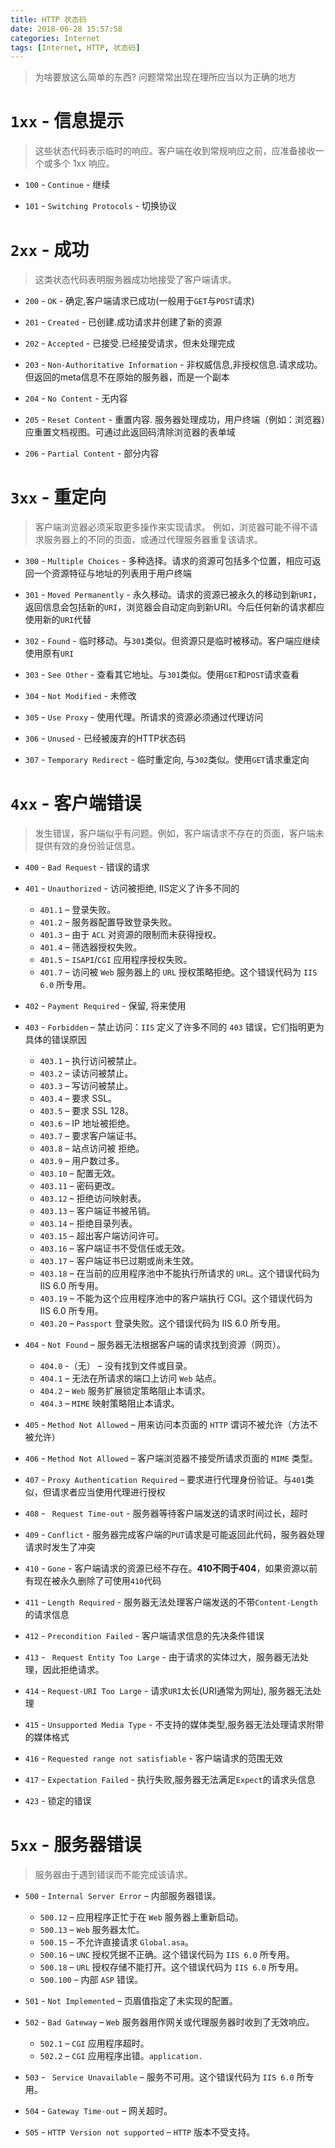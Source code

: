 ```yaml
---
title: HTTP 状态码
date: 2018-06-28 15:57:58
categories: Internet
tags: [Internet, HTTP, 状态码]
---
```


> 为啥要放这么简单的东西?
> 问题常常出现在理所应当以为正确的地方

<!-- more -->

# `1xx` - 信息提示

> 这些状态代码表示临时的响应。客户端在收到常规响应之前，应准备接收一个或多个 1xx 响应。

- `100` - `Continue` - 继续


- `101` - `Switching Protocols` - 切换协议

# `2xx` - 成功

> 这类状态代码表明服务器成功地接受了客户端请求。

- `200` - `OK` - 确定,客户端请求已成功(一般用于`GET`与`POST`请求)

- `201` - `Created` - 已创建.成功请求并创建了新的资源

- `202` - `Accepted` - 已接受.已经接受请求，但未处理完成

- `203` - `Non-Authoritative Information` - 非权威信息,非授权信息.请求成功。但返回的meta信息不在原始的服务器，而是一个副本

- `204` - `No Content` - 无内容

- `205` - `Reset Content` - 重置内容. 服务器处理成功，用户终端（例如：浏览器）应重置文档视图。可通过此返回码清除浏览器的表单域

- `206` - `Partial Content` - 部分内容

# `3xx` - 重定向

> 客户端浏览器必须采取更多操作来实现请求。
例如，浏览器可能不得不请求服务器上的不同的页面，或通过代理服务器重复该请求。

- `300` - `Multiple Choices` - 多种选择。请求的资源可包括多个位置，相应可返回一个资源特征与地址的列表用于用户终端

- `301` - `Moved Permanently` - 永久移动。请求的资源已被永久的移动到新`URI`，返回信息会包括新的`URI`，浏览器会自动定向到新URI。今后任何新的请求都应使用新的`URI`代替

- `302` - `Found` - 临时移动。与`301`类似。但资源只是临时被移动。客户端应继续使用原有`URI`

- `303` - `See Other` - 查看其它地址。与`301`类似。使用`GET`和`POST`请求查看

- `304` - `Not Modified` - 未修改

- `305` - `Use Proxy` - 使用代理。所请求的资源必须通过代理访问

- `306` - `Unused` - 已经被废弃的HTTP状态码

- `307` - `Temporary Redirect` - 临时重定向, 与`302`类似。使用`GET`请求重定向

# `4xx` - 客户端错误

> 发生错误，客户端似乎有问题。例如，客户端请求不存在的页面，客户端未提供有效的身份验证信息。

- `400` - `Bad Request` - 错误的请求


- `401` - `Unauthorized` - 访问被拒绝, IIS定义了许多不同的
  - `401.1` – 登录失败。
  - `401.2` – 服务器配置导致登录失败。
  - `401.3` – 由于 `ACL` 对资源的限制而未获得授权。
  - `401.4` – 筛选器授权失败。
  - `401.5` – `ISAPI`/`CGI` 应用程序授权失败。
  - `401.7` – 访问被 `Web` 服务器上的 `URL` 授权策略拒绝。这个错误代码为 `IIS 6.0` 所专用。

- `402` - `Payment Required` - 保留, 将来使用  
  
- `403` - `Forbidden` – 禁止访问：`IIS` 定义了许多不同的 `403` 错误，它们指明更为具体的错误原因
  - `403.1` – 执行访问被禁止。
  - `403.2` – 读访问被禁止。
  - `403.3` – 写访问被禁止。
  - `403.4` – 要求 SSL。
  - `403.5` – 要求 SSL 128。
  - `403.6` – IP 地址被拒绝。
  - `403.7` – 要求客户端证书。
  - `403.8` – 站点访问被 拒绝。
  - `403.9` – 用户数过多。
  - `403.10` – 配置无效。
  - `403.11` – 密码更改。
  - `403.12` – 拒绝访问映射表。
  - `403.13` – 客户端证书被吊销。
  - `403.14` – 拒绝目录列表。
  - `403.15` – 超出客户端访问许可。
  - `403.16` – 客户端证书不受信任或无效。
  - `403.17` – 客户端证书已过期或尚未生效。
  - `403.18` – 在当前的应用程序池中不能执行所请求的 `URL`。这个错误代码为 IIS 6.0 所专用。
  - `403.19` – 不能为这个应用程序池中的客户端执行 CGI。这个错误代码为 IIS 6.0 所专用。
  - `403.20` – `Passport` 登录失败。这个错误代码为 IIS 6.0 所专用。


- `404` - `Not Found` – 服务器无法根据客户端的请求找到资源（网页）。 
  - `404.0` -（无） – 没有找到文件或目录。
  - `404.1` – 无法在所请求的端口上访问 `Web` 站点。
  - `404.2` – `Web` 服务扩展锁定策略阻止本请求。
  - `404.3` – `MIME` 映射策略阻止本请求。


- `405` - `Method Not Allowed` – 用来访问本页面的 `HTTP` 谓词不被允许（方法不被允许）

- `406` - `Method Not Allowed` – 客户端浏览器不接受所请求页面的 `MIME` 类型。

- `407` - `Proxy Authentication Required` – 要求进行代理身份验证。与`401`类似，但请求者应当使用代理进行授权

- `408` - `	Request Time-out` - 服务器等待客户端发送的请求时间过长，超时

- `409` - `Conflict` - 服务器完成客户端的`PUT`请求是可能返回此代码，服务器处理请求时发生了冲突

- `410` - `Gone` - 客户端请求的资源已经不存在。**410不同于404**，如果资源以前有现在被永久删除了可使用`410`代码

- `411` - `Length Required` - 服务器无法处理客户端发送的不带`Content-Length`的请求信息

- `412` - `Precondition Failed` - 客户端请求信息的先决条件错误

- `413` - `	Request Entity Too Large` - 由于请求的实体过大，服务器无法处理，因此拒绝请求。

- `414` - `Request-URI Too Large` - 请求`URI`太长(URI通常为网址), 服务器无法处理

- `415` - `Unsupported Media Type` - 不支持的媒体类型,服务器无法处理请求附带的媒体格式

- `416` - `Requested range not satisfiable` - 客户端请求的范围无效

- `417` - `Expectation Failed` - 执行失败,服务器无法满足`Expect`的请求头信息

- `423` - 锁定的错误
 
# `5xx` - 服务器错误

> 服务器由于遇到错误而不能完成该请求。

- `500` - `Internal Server Error` – 内部服务器错误。
   - `500.12` – 应用程序正忙于在 `Web` 服务器上重新启动。
   - `500.13` – `Web` 服务器太忙。
   - `500.15` – 不允许直接请求 `Global.asa`。
   - `500.16` – `UNC` 授权凭据不正确。这个错误代码为 `IIS 6.0` 所专用。
   - `500.18` – `URL` 授权存储不能打开。这个错误代码为 `IIS 6.0` 所专用。
   - `500.100` – 内部 `ASP` 错误。
   
   
- `501` - `Not Implemented` – 页眉值指定了未实现的配置。


- `502` - `Bad Gateway` – `Web` 服务器用作网关或代理服务器时收到了无效响应。
  - `502.1` – `CGI` 应用程序超时。
  - `502.2` – `CGI` 应用程序出错。`application.`

  
- `503` - `	Service Unavailable` – 服务不可用。这个错误代码为 `IIS 6.0` 所专用。

- `504` - `Gateway Time-out` – 网关超时。

- `505` - `HTTP Version not supported` – `HTTP` 版本不受支持。